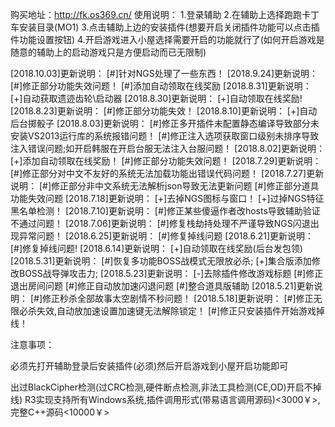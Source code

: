 购买地址：http://fk.os369.cn/
使用说明：
1.登录辅助
2.在辅助上选择跑跑卡丁车安装目录(MO1)
3.点击辅助上边的安装插件(想要开启关闭插件功能可以点击插件功能设置按钮)
4.开启游戏进入小屋选择需要开启的功能就行了(如何开启游戏是随意的辅助上的启动游戏只是方便启动而已无限制)

[2018.10.03]更新说明：
[#]针对NGS处理了一些东西！
[2018.9.24]更新说明：
[#]修正部分功能失效问题！
[#]添加自动领取在线奖励
[2018.8.31]更新说明：
[+]自动获取遗迹齿轮\启动器
[2018.8.30]更新说明：
[+]自动领取在线奖励!
[2018.8.23]更新说明：
[#]修正部分功能失效！
[2018.8.10]更新说明：
[+]自动后台掷骰子
[2018.8.03]更新说明：
[#]修正多开插件未配置静态编译导致部分未安装VS2013运行库的系统报错问题！
[#]修正注入选项获取窗口级别未排序导致注入错误问题;如开启韩服在开启台服无法注入台服问题！
[2018.8.02]更新说明：
[+]添加自动领取在线奖励！
[#]修正部分功能失效问题！
[2018.7.29]更新说明：
[#]修正部分对中文不友好的系统无法加载功能出错误代码问题！
[2018.7.27]更新说明：
[#]修正部分非中文系统无法解析json导致无法更新问题
[#]修正部分道具功能失效问题
[2018.7.18]更新说明：
[+]去掉NGS图标与窗口！
[+]过掉NGS特征黑名单检测！
[2018.7.10]更新说明：
[#]修正某些傻逼作者改hosts导致辅助验证不通过问题！
[2018.7.06]更新说明：
[#]修复栈劫持处理不严谨导致NGS闪退出现异常问题！
[2018.6.25]更新说明：
[#]修复掉线问题
[2018.6.21]更新说明：
[#]修复掉线问题!
[2018.6.14]更新说明：
[+]自动领取在线奖励(后台发包领)
[2018.5.31]更新说明：
[#]恢复多功能BOSS战模式无限放必杀;
[+]集合版添加修改BOSS战导弹攻击力;
[2018.5.23]更新说明：
[-]去除插件修改游戏标题
[#]修正退出房间问题
[#]修正自动放加速闪退问题
[#]整合道具版辅助
[2018.5.21]更新说明：
[#]修正秒杀全部故事太空剧情不秒问题！
[2018.5.18]更新说明：
[#]修正无限必杀失效,自动放加速设置加速键无法解除锁定！
[#]修正只安装插件开始游戏掉线！

注意事项：

必须先打开辅助登录后安装插件(必须)然后开启游戏到小屋开启功能即可

出过BlackCipher检测(过CRC检测,硬件断点检测,非法工具检测(CE,OD)开启不掉线)
R3实现支持所有Windows系统,插件调用形式(带易语言调用源码)<3000￥>,完整C++源码<10000￥> 
